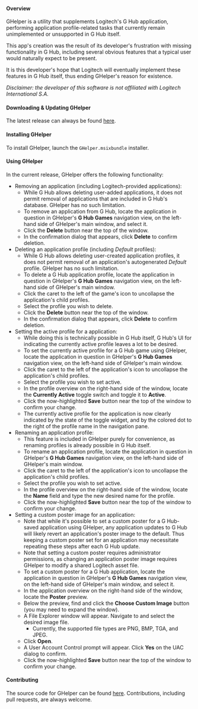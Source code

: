 #### Overview
GHelper is a utility that supplements Logitech's G Hub application, performing application profile-related tasks that currently remain unimplemented or unsupported in G Hub itself.

This app's creation was the result of its developer's frustration with missing functionality in G Hub, including several obvious features that a typical user would naturally expect to be present.

It is this developer's hope that Logitech will eventually implement these features in G Hub itself, thus ending GHelper's reason for existence.

_Disclaimer: the developer of this software is not affiliated with Logitech International S.A._

#### Downloading & Updating GHelper
The latest release can always be found [here](https://github.com/AJLeuer/GHelper/releases).

#### Installing GHelper
To install GHelper, launch the `GHelper.msixbundle` installer.

#### Using GHelper
In the current release, GHelper offers the following functionality:

* Removing an application (including Logitech-provided applications):
  * While G Hub allows deleting user-added applications, it does not permit removal of applications that are included in G Hub's database. GHelper has no such limitation.
  * To remove an application from G Hub, locate the application in question in GHelper's **G Hub Games** navigation view, on the left-hand side of GHelper's main window, and select it.
  * Click the **Delete** button near the top of the window.
  * In the confirmation dialog that appears, click **Delete** to confirm deletion.
* Deleting an application profile (including *Default* profiles):
  * While G Hub allows deleting user-created application profiles, it does not permit removal of an application's autogenerated *Default* profile. GHelper has no such limitation.
  * To delete a G Hub application profile, locate the application in question in GHelper's **G Hub Games** navigation view, on the left-hand side of GHelper's main window.
  * Click the caret to the left of the game's icon to uncollapse the application's child profiles.
  * Select the profile you wish to delete.
  * Click the **Delete** button near the top of the window.
  * In the confirmation dialog that appears, click **Delete** to confirm deletion.
* Setting the active profile for a application:
  * While doing this is technically possible in G Hub itself, G Hub's UI for indicating the currently active profile leaves a lot to be desired.
  * To set the currently active profile for a G Hub game using GHelper, locate the application in question in GHelper's **G Hub Games** navigation view, on the left-hand side of GHelper's main window.
  * Click the caret to the left of the application's icon to uncollapse the application's child profiles.
  * Select the profile you wish to set active.
  * In the profile overview on the right-hand side of the window, locate the **Currently Active** toggle switch and toggle it to **Active**.
  * Click the now-highlighted **Save** button near the top of the window to confirm your change.
  * The currently active profile for the application is now clearly indicated by the state of the toggle widget, and by the colored dot to the right of the profile name in the navigation pane.
* Renaming an application profile:
  * This feature is included in GHelper purely for convenience, as renaming profiles is already possible in G Hub itself.
  * To rename an application profile, locate the application in question in GHelper's **G Hub Games** navigation view, on the left-hand side of GHelper's main window.
  * Click the caret to the left of the application's icon to uncollapse the application's child profiles.
  * Select the profile you wish to set active.
  * In the profile overview on the right-hand side of the window, locate the **Name** field and type the new desired name for the profile.
  * Click the now-highlighted **Save** button near the top of the window to confirm your change.
* Setting a custom poster image for an application:
  * Note that while it's possible to set a custom poster for a G Hub-saved application using GHelper, any application updates to G Hub will likely revert an application's poster image to the default. Thus keeping a custom poster set for an application may necessitate repeating these steps after each G Hub update.
  * Note that setting a custom poster requires administrator permissions, as changing an application poster image requires GHelper to modify a shared Logitech asset file.
  * To set a custom poster for a G Hub application, locate the application in question in GHelper's **G Hub Games** navigation view, on the left-hand side of GHelper's main window, and select it.
  * In the application overview on the right-hand side of the window, locate the **Poster** preview.
  * Below the preview, find and click the **Choose Custom Image** button (you may need to expand the window).
  * A File Explorer window will appear. Navigate to and select the desired image file.
    * Currently, the supported file types are PNG, BMP, TGA, and JPEG.
  * Click **Open**.
  * A User Account Control prompt will appear. Click **Yes** on the UAC dialog to confirm.
  * Click the now-highlighted **Save** button near the top of the window to confirm your change.

#### Contributing
The source code for GHelper can be found [here](https://github.com/AJLeuer/GHelper). Contributions, including pull requests, are always welcome.
